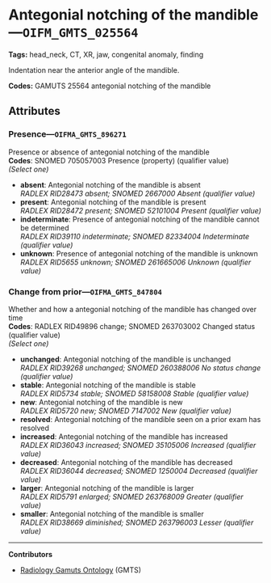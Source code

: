 # Antegonial notching of the mandible—`OIFM_GMTS_025564`

**Tags:** head_neck, CT, XR, jaw, congenital anomaly, finding

Indentation near the anterior angle of the mandible.

**Codes:** GAMUTS 25564 antegonial notching of the mandible

## Attributes

### Presence—`OIFMA_GMTS_896271`

Presence or absence of antegonial notching of the mandible  
**Codes**: SNOMED 705057003 Presence (property) (qualifier value)  
*(Select one)*

- **absent**: Antegonial notching of the mandible is absent  
_RADLEX RID28473 absent; SNOMED 2667000 Absent (qualifier value)_
- **present**: Antegonial notching of the mandible is present  
_RADLEX RID28472 present; SNOMED 52101004 Present (qualifier value)_
- **indeterminate**: Presence of antegonial notching of the mandible cannot be determined  
_RADLEX RID39110 indeterminate; SNOMED 82334004 Indeterminate (qualifier value)_
- **unknown**: Presence of antegonial notching of the mandible is unknown  
_RADLEX RID5655 unknown; SNOMED 261665006 Unknown (qualifier value)_

### Change from prior—`OIFMA_GMTS_847804`

Whether and how a antegonial notching of the mandible has changed over time  
**Codes**: RADLEX RID49896 change; SNOMED 263703002 Changed status (qualifier value)  
*(Select one)*

- **unchanged**: Antegonial notching of the mandible is unchanged  
_RADLEX RID39268 unchanged; SNOMED 260388006 No status change (qualifier value)_
- **stable**: Antegonial notching of the mandible is stable  
_RADLEX RID5734 stable; SNOMED 58158008 Stable (qualifier value)_
- **new**: Antegonial notching of the mandible is new  
_RADLEX RID5720 new; SNOMED 7147002 New (qualifier value)_
- **resolved**: Antegonial notching of the mandible seen on a prior exam has resolved  
- **increased**: Antegonial notching of the mandible has increased  
_RADLEX RID36043 increased; SNOMED 35105006 Increased (qualifier value)_
- **decreased**: Antegonial notching of the mandible has decreased  
_RADLEX RID36044 decreased; SNOMED 1250004 Decreased (qualifier value)_
- **larger**: Antegonial notching of the mandible is larger  
_RADLEX RID5791 enlarged; SNOMED 263768009 Greater (qualifier value)_
- **smaller**: Antegonial notching of the mandible is smaller  
_RADLEX RID38669 diminished; SNOMED 263796003 Lesser (qualifier value)_

---

**Contributors**

- [Radiology Gamuts Ontology](https://gamuts.net/) (GMTS)
